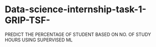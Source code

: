 # Data-science-internship-task-1-GRIP-TSF-
PREDICT THE PERCENTAGE OF STUDENT BASED ON NO. OF STUDY HOURS USING SUPERVISED ML
